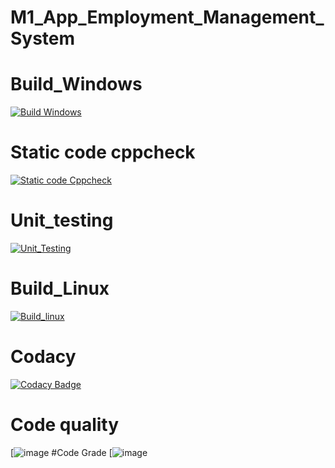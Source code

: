 # M1_App_Employment_Management_System
# Build_Windows
[![Build Windows](https://github.com/rickwith13/M1_App_Employment_Management_System/actions/workflows/build_windows.yml/badge.svg)](https://github.com/rickwith13/M1_App_Employment_Management_System/actions/workflows/build_windows.yml)
# Static code cppcheck
[![Static code Cppcheck](https://github.com/rickwith13/M1_App_Employment_Management_System/actions/workflows/cppcheck.yml/badge.svg)](https://github.com/rickwith13/M1_App_Employment_Management_System/actions/workflows/cppcheck.yml)
# Unit_testing
[![Unit_Testing](https://github.com/rickwith13/M1_App_Employment_Management_System/actions/workflows/unit_testing.yml/badge.svg)](https://github.com/rickwith13/M1_App_Employment_Management_System/actions/workflows/unit_testing.yml)
# Build_Linux
[![Build_linux](https://github.com/rickwith13/M1_App_Employment_Management_System/actions/workflows/build_linux.yml/badge.svg)](https://github.com/rickwith13/M1_App_Employment_Management_System/actions/workflows/build_linux.yml)
# Codacy
[![Codacy Badge](https://app.codacy.com/project/badge/Grade/5c1265e8daf94944b744e12482073d9f)](https://www.codacy.com/gh/rickwith13/M1_App_Employment_Management_System/dashboard?utm_source=github.com&amp;utm_medium=referral&amp;utm_content=rickwith13/M1_App_Employment_Management_System&amp;utm_campaign=Badge_Grade)
# Code quality
[![image](https://api.codiga.io/project/30054/score/svg)
#Code Grade
[![image](https://api.codiga.io/project/30054/status/svg)
